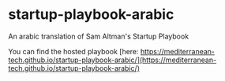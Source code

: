 # startup-playbook-arabic
An arabic translation of Sam Altman's Startup Playbook

You can find the hosted playbook [here: https://mediterranean-tech.github.io/startup-playbook-arabic/](https://mediterranean-tech.github.io/startup-playbook-arabic/)
